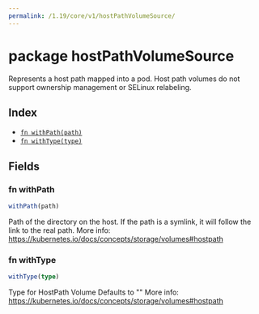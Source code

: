 ```yaml
---
permalink: /1.19/core/v1/hostPathVolumeSource/
---
```


# package hostPathVolumeSource

Represents a host path mapped into a pod. Host path volumes do not support ownership management or SELinux relabeling.

## Index

* [`fn withPath(path)`](#fn-withpath)
* [`fn withType(type)`](#fn-withtype)

## Fields

### fn withPath

```ts
withPath(path)
```

Path of the directory on the host. If the path is a symlink, it will follow the link to the real path. More info: https://kubernetes.io/docs/concepts/storage/volumes#hostpath

### fn withType

```ts
withType(type)
```

Type for HostPath Volume Defaults to "" More info: https://kubernetes.io/docs/concepts/storage/volumes#hostpath
